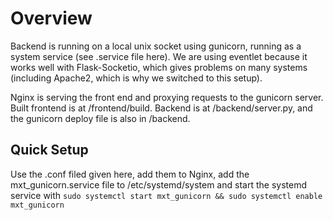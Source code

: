 # Overview

Backend is running on a local unix socket using gunicorn, running as a system service (see .service file here). We are using eventlet because it works well with Flask-Socketio, which gives problems on many systems (including Apache2, which is why we switched to this setup).

Nginx is serving the front end and proxying requests to the gunicorn server.
Built frontend is at /frontend/build.
Backend is at /backend/server.py, and the gunicorn deploy file is also in /backend.

## Quick Setup

Use the .conf filed given here, add them to Nginx, add the mxt_gunicorn.service file to /etc/systemd/system and start the systemd service with `sudo systemctl start mxt_gunicorn && sudo systemctl enable mxt_gunicorn`

